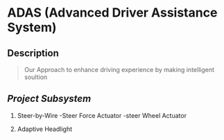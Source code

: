 # ADAS (Advanced Driver  Assistance System)
## Description 
> Our Approach to enhance driving experience by making intelligent soultion

## ***Project Subsystem***

1. Steer-by-Wire
   -Steer Force Actuator
   -steer Wheel Actuator
   
2. Adaptive Headlight
